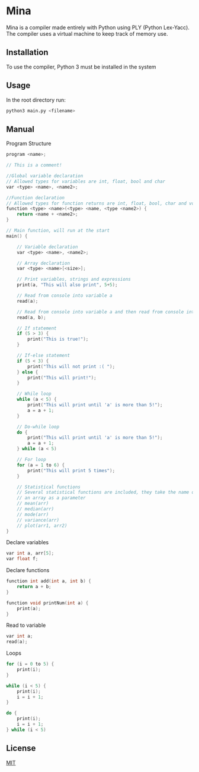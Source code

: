 # Mina

Mina is a compiler made entirely with Python using PLY (Python Lex-Yacc).
The compiler uses a virtual machine to keep track of memory use.

## Installation

To use the compiler, Python 3 must be installed in the system

## Usage

In the root directory run:

```bash
python3 main.py <filename>
```

## Manual

Program Structure

```cpp
program <name>;

// This is a comment!

//Global variable declaration
// Allowed types for variables are int, float, bool and char
var <type> <name>, <name2>;

//Function declaration
// Allowed types for function returns are int, float, bool, char and void
function <type> <name>(<type> <name, <type <name2>) {
    return <name + <name2>;
}

// Main function, will run at the start
main() {

    // Variable declaration
    var <type> <name>, <name2>;

    // Array declaration
    var <type> <name>[<size>];

    // Print variables, strings and expressions
    print(a, "This will also print", 5+5);

    // Read from console into variable a
    read(a);

    // Read from console into variable a and then read from console into b
    read(a, b);

    // If statement
    if (5 > 3) {
        print("This is true!");
    }

    // If-else statement
    if (5 < 3) {
        print("This will not print :( ");
    } else {
        print("This will print!");
    }

    // While loop
    while (a < 5) {
        print("This will print until 'a' is more than 5!");
        a = a + 1;
    }

    // Do-while loop
    do {
        print("This will print until 'a' is more than 5!");
        a = a + 1;
    } while (a < 5)

    // For loop
    for (a = 1 to 6) {
        print("This will print 5 times");
    }

    // Statistical functions
    // Several statistical functions are included, they take the name of
    // an array as a parameter
    // mean(arr)
    // median(arr)
    // mode(arr)
    // variance(arr)
    // plot(arr1, arr2)
}
```

Declare variables

```cpp
var int a, arr[5];
var float f;
```

Declare functions

```cpp
function int add(int a, int b) {
    return a + b;
}

function void printNum(int a) {
    print(a);
}
```

Read to variable

```cpp
var int a;
read(a);
```

Loops

```cpp
for (i = 0 to 5) {
    print(i);
}

while (i < 5) {
    print(i);
    i = i + 1;
}

do {
    print(i);
    i = i + 1;
} while (i < 5)

```

## License

[MIT](https://choosealicense.com/licenses/mit/)
